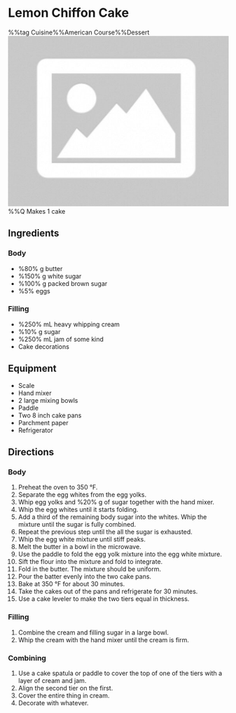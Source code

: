 # Lemon Chiffon Cake
%%tag Cuisine%%American Course%%Dessert
![No Image](/static/images/no_image.jpg)
%%Q Makes 1 cake
## Ingredients
### Body
- %80% g butter
- %150% g white sugar
- %100% g packed brown sugar
- %5% eggs
### Filling
- %250% mL heavy whipping cream
- %10% g sugar
- %250% mL jam of some kind
- Cake decorations
## Equipment
- Scale
- Hand mixer
- 2 large mixing bowls
- Paddle
- Two 8 inch cake pans
- Parchment paper
- Refrigerator 
## Directions
### Body
1. Preheat the oven to 350 °F.
2. Separate the egg whites from the egg yolks.
3. Whip egg yolks and %20% g of sugar together with the hand mixer.
4. Whip the egg whites until it starts folding.
5. Add a third of the remaining body sugar into the whites. Whip the mixture until the sugar is fully combined.
6. Repeat the previous step until the all the sugar is exhausted.
7. Whip the egg white mixture until stiff peaks.
8. Melt the butter in a bowl in the microwave.
9. Use the paddle to fold the egg yolk mixture into the egg white mixture.
10. Sift the flour into the mixture and fold to integrate.
11. Fold in the butter. The mixture should be uniform.
12. Pour the batter evenly into the two cake pans.
13. Bake at 350 °F for about 30 minutes.
14. Take the cakes out of the pans and refrigerate for 30 minutes.
15. Use a cake leveler to make the two tiers equal in thickness.
### Filling
1. Combine the cream and filling sugar in a large bowl.
2. Whip the cream with the hand mixer until the cream is firm.
### Combining
1. Use a cake spatula or paddle to cover the top of one of the tiers with a layer of cream and jam.
2. Align the second tier on the first.
3. Cover the entire thing in cream. 
4. Decorate with whatever.
